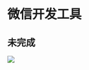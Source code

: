 # 微信开发工具

## 未完成

[![](https://img.shields.io/badge/npm-@acheetahk/wxtools-1E90FF)](https://www.npmjs.com/package/@acheetahk/wxtools)
